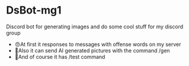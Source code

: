 # DsBot-mg1
Discord bot for generating images and do some cool stuff for my discord group
- 😠At first it responses to messages with offense words on my server
- 🎨Also it can send AI generated pictures with the command /gen
- 🤖And of course it has /test command
